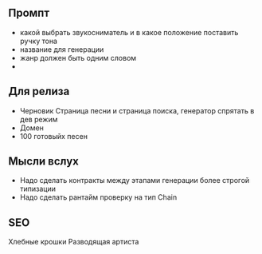 ## Промпт

- какой выбрать звукосниматель и в какое положение поставить ручку тона
- название для генерации
- жанр должен быть одним словом
-

## Для релиза

- Черновик Страница песни и страница поиска, генератор спрятать в дев режим
- Домен
- 100 готовыйх песен

## Мысли вслух

- Надо сделать контракты между этапами генерации более строгой типизации
- Надо сделать рантайм проверку на тип Chain

## SEO

Хлебные крошки
Разводящая артиста
